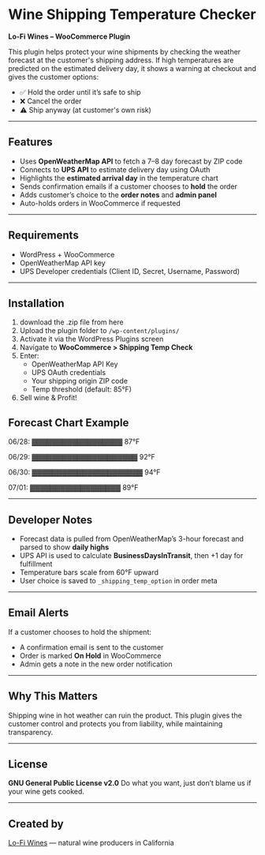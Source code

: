 # Wine Shipping Temperature Checker

**Lo-Fi Wines – WooCommerce Plugin**

This plugin helps protect your wine shipments by checking the weather forecast at the customer's shipping address. If high temperatures are predicted on the estimated delivery day, it shows a warning at checkout and gives the customer options:

- ✅ Hold the order until it’s safe to ship
- ❌ Cancel the order
- ⚠️ Ship anyway (at customer's own risk)

---

## Features

- Uses **OpenWeatherMap API** to fetch a 7–8 day forecast by ZIP code
- Connects to **UPS API** to estimate delivery day using OAuth
- Highlights the **estimated arrival day** in the temperature chart
- Sends confirmation emails if a customer chooses to **hold** the order
- Adds customer’s choice to the **order notes** and **admin panel**
- Auto-holds orders in WooCommerce if requested

---

## Requirements

- WordPress + WooCommerce
- OpenWeatherMap API key
- UPS Developer credentials (Client ID, Secret, Username, Password)

---

## Installation

1. download the .zip file from here
2. Upload the plugin folder to `/wp-content/plugins/`
3. Activate it via the WordPress Plugins screen
4. Navigate to **WooCommerce > Shipping Temp Check**
5. Enter:
   - OpenWeatherMap API Key
   - UPS OAuth credentials
   - Your shipping origin ZIP code
   - Temp threshold (default: 85°F)
6. Sell wine & Profit!

## Forecast Chart Example

06/28: ▓▓▓▓▓▓▓▓▓▓▓▓▓▓▓▓▓▓ 87°F

06/29: ▓▓▓▓▓▓▓▓▓▓▓▓▓▓▓▓▓▓▓▓▓ 92°F 

06/30: ▓▓▓▓▓▓▓▓▓▓▓▓▓▓▓▓▓▓▓▓▓▓ 94°F

07/01: ▓▓▓▓▓▓▓▓▓▓▓▓▓▓▓▓▓▓ 89°F

---

## Developer Notes

- Forecast data is pulled from OpenWeatherMap’s 3-hour forecast and parsed to show **daily highs**
- UPS API is used to calculate **BusinessDaysInTransit**, then +1 day for fulfillment
- Temperature bars scale from 60°F upward
- User choice is saved to `_shipping_temp_option` in order meta

---

## Email Alerts

If a customer chooses to hold the shipment:
- A confirmation email is sent to the customer
- Order is marked **On Hold** in WooCommerce
- Admin gets a note in the new order notification

---

## Why This Matters

Shipping wine in hot weather can ruin the product. This plugin gives the customer control and protects you from liability, while maintaining transparency.

---

## License

**GNU General Public License v2.0**
Do what you want, just don’t blame us if your wine gets cooked.

---

## Created by

[Lo-Fi Wines](https://www.lofi-wines.com) — natural wine producers in California

